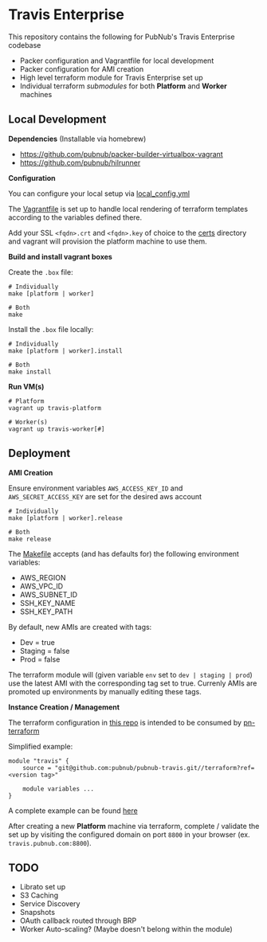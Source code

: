 # Travis Enterprise

This repository contains the following for PubNub's Travis Enterprise codebase
- Packer configuration and Vagrantfile for local development
- Packer configuration for AMI creation
- High level terraform module for Travis Enterprise set up
- Individual terraform *submodules* for both **Platform** and **Worker** machines


## Local Development

**Dependencies** (Installable via homebrew)
- https://github.com/pubnub/packer-builder-virtualbox-vagrant
- https://github.com/pubnub/hilrunner

**Configuration**

You can configure your local setup via [local_config.yml](local_config.yml)

The [Vagrantfile](Vagrantfile) is set up to handle local rendering of terraform templates according to the variables defined there.

Add your SSL `<fqdn>.crt` and `<fqdn>.key` of choice to the [certs](certs) directory and vagrant will provision the platform machine to use them.

**Build and install vagrant boxes**

Create the `.box` file:
```
# Individually
make [platform | worker]

# Both
make
```

Install the `.box` file locally:
```
# Individually
make [platform | worker].install

# Both
make install
```

**Run VM(s)**
```
# Platform
vagrant up travis-platform

# Worker(s)
vagrant up travis-worker[#]
```

## Deployment

**AMI Creation**

Ensure environment variables `AWS_ACCESS_KEY_ID` and `AWS_SECRET_ACCESS_KEY` are set for the desired aws account

```
# Individually
make [platform | worker].release

# Both
make release
```

The [Makefile](Makefile) accepts (and has defaults for) the following environment variables:
- AWS_REGION
- AWS_VPC_ID
- AWS_SUBNET_ID
- SSH_KEY_NAME
- SSH_KEY_PATH

By default, new AMIs are created with tags:
- Dev = true
- Staging = false
- Prod = false

The terraform module will (given variable `env` set to `dev | staging | prod`) use the latest AMI with the corresponding tag set to true. Currenly AMIs are promoted up environments by manually editing these tags.

**Instance Creation / Management**

The terraform configuration in [this repo](terraform) is intended to be consumed by [pn-terraform](https://github.com/pubnub/pn-terraform)

Simplified example:
```
module "travis" {
    source = "git@github.com:pubnub/pubnub-travis.git//terraform?ref=<version tag>"

    module variables ...
}
```

A complete example can be found [here](https://github.com/pubnub/pn-terraform/tree/master/aws/dev/us-west-1/travis)

After creating a new **Platform** machine via terraform, complete / validate the set up by visiting the configured domain on port `8800` in your browser (ex. `travis.pubnub.com:8800`).


## TODO
- Librato set up
- S3 Caching
- Service Discovery
- Snapshots
- OAuth callback routed through BRP
- Worker Auto-scaling? (Maybe doesn't belong within the module)

